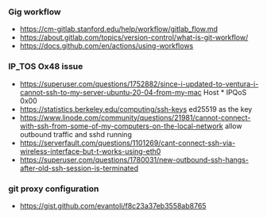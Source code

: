 ### Gig workflow

* https://cm-gitlab.stanford.edu/help/workflow/gitlab_flow.md
* https://about.gitlab.com/topics/version-control/what-is-git-workflow/
* https://docs.github.com/en/actions/using-workflows


### IP_TOS Ox48 issue

* https://superuser.com/questions/1752882/since-i-updated-to-ventura-i-cannot-ssh-to-my-server-ubuntu-20-04-from-my-mac Host *
  IPQoS 0x00
* https://statistics.berkeley.edu/computing/ssh-keys  ed25519 as the key
* https://www.linode.com/community/questions/21981/cannot-connect-with-ssh-from-some-of-my-computers-on-the-local-network  allow outbound traffic and sshd running
* https://serverfault.com/questions/1101269/cant-connect-ssh-via-wireless-interface-but-t-works-using-eth0
* https://superuser.com/questions/1780031/new-outbound-ssh-hangs-after-old-ssh-session-is-terminated  
  
### git proxy configuration
* https://gist.github.com/evantoli/f8c23a37eb3558ab8765
